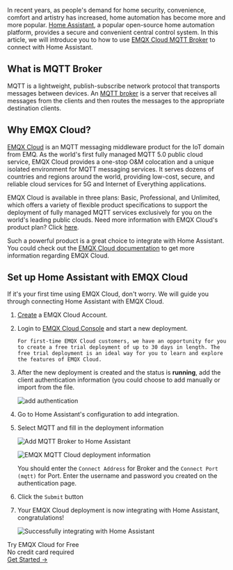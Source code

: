 In recent years, as people's demand for home security, convenience, comfort and artistry has increased, home automation has become more and more popular. [Home Assistant](https://www.home-assistant.io/), a popular open-source home automation platform, provides a secure and convenient central control system. In this article, we will introduce you to how to use [EMQX Cloud MQTT Broker](https://www.emqx.com/en/cloud) to connect with Home Assistant.

## What is MQTT Broker

MQTT is a lightweight, publish-subscribe network protocol that transports messages between devices. An [MQTT broker](https://www.emqx.com/en/products/emqx) is a server that receives all messages from the clients and then routes the messages to the appropriate destination clients. 

## Why EMQX Cloud?

[EMQX Cloud](https://www.emqx.com/en/cloud) is an MQTT messaging middleware product for the IoT domain from EMQ. As the world's first fully managed MQTT 5.0 public cloud service, EMQX Cloud provides a one-stop O&M colocation and a unique isolated environment for MQTT messaging services. It serves dozens of countries and regions around the world, providing low-cost, secure, and reliable cloud services for 5G and Internet of Everything applications. 

EMQX Cloud is available in three plans: Basic, Professional, and Unlimited, which offers a variety of flexible product specifications to support the deployment of fully managed MQTT services exclusively for you on the world's leading public clouds. Need more information with EMQX Cloud's product plan? Click [here](https://docs.emqx.io/en/cloud/latest/pricing.html).

Such a powerful product is a great choice to integrate with Home Assistant. You could check out the [EMQX Cloud documentation](https://docs.emqx.io/en/cloud/latest/) to get more information regarding EMQX Cloud.

## Set up Home Assistant with EMQX Cloud

If it's your first time using EMQX Cloud, don't worry. We will guide you through connecting Home Assistant with EMQX Cloud.

1. [Create](https://accounts.emqx.io/signup?continue=https://www.emqx.com/en/cloud) a EMQX Cloud Account.

2. Login to [EMQX Cloud Console](https://cloud.emqx.io/console/) and start a new deployment.

   ```tip
   For first-time EMQX Cloud customers, we have an opportunity for you to create a free trial deployment of up to 30 days in length. The free trial deployment is an ideal way for you to learn and explore the features of EMQX Cloud. 
   ```

3. After the new deployment is created and the status is **running**, add the client authentication information (you could choose to add manually or import from the file.  

    ![add authentication](https://assets.emqx.com/images/9142d9a045b570402515eaa47c6698a6.png)

4. Go to Home Assistant's configuration to add integration.

5. Select MQTT and fill in the deployment information

    ![Add MQTT Broker to Home Assistant](https://assets.emqx.com/images/1da096c0f7a5f4b200b1f14583c49414.png)

    ![EMQX MQTT Cloud deployment information](https://assets.emqx.com/images/26b958bcc271d1f6801d06152c65fd78.png)

   You should enter the `Connect Address` for Broker and the `Connect Port (mqtt)` for Port. Enter the username and password you created on the authentication page. 

6. Click the `Submit` button

7. Your EMQX Cloud deployment is now integrating with Home Assistant, congratulations!

    ![Successfully integrating with Home Assistant](https://assets.emqx.com/images/e6bd46c82942efdbac70ed9d09faa35b.png)


<section class="promotion">
    <div>
        Try EMQX Cloud for Free
        <div class="is-size-14 is-text-normal has-text-weight-normal">No credit card required</div>
    </div>
    <a href="https://accounts.emqx.com/signup?continue=https://cloud-intl.emqx.com/console/deployments/0?oper=new" class="button is-gradient px-5">Get Started →</a >
</section>
